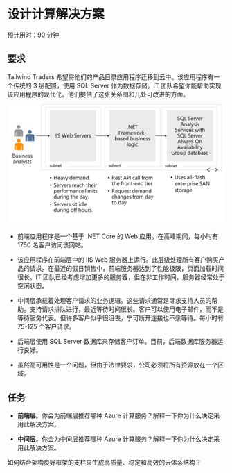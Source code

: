 ﻿---
casestudy:
    title: '设计计算解决方案'
    module: '模块 2：设计计算解决方案'
---

# 设计计算解决方案

预计用时：90 分钟

## 要求

Tailwind Traders 希望将他们的产品目录应用程序迁移到云中。该应用程序有一个传统的 3 层配置，使用 SQL Server 作为数据存储。IT 团队希望你能帮助实现该应用程序的现代化。他们提供了这张关系图和几处可改进的方面。 

![计算体系结构](media/compute.png)

* 前端应用程序是一个基于 .NET Core 的 Web 应用。在高峰期间，每小时有 1750 名客户访问该网站。 

* 该应用程序在前端层中的 IIS Web 服务器上运行。此层级处理所有客户购买产品的请求。在最近的假日销售中，前端服务器达到了性能极限，页面加载时间很长。IT 团队已经考虑增加更多的服务器，但在非工作时间，服务器经常处于空闲状态。

* 中间层承载着处理客户请求的业务逻辑。这些请求通常是寻求支持人员的帮助。支持请求排队进行，最近等待时间很长。客户可以使用电子邮件，而不是等待服务代表。但许多客户似乎很沮丧，宁可断开连接也不愿等待。每小时有 75-125 个客户请求。 

* 后端层使用 SQL Server 数据库来存储客户订单。目前，后端数据库服务器运行良好。

* 虽然高可用性是一个问题，但由于法律要求，公司必须将所有资源放在一个区域。

## 任务

* **前端层**。你会为前端层推荐哪种 Azure 计算服务？解释一下你为什么决定采用此解决方案。 

* **中间层**。你会为中间层推荐哪种 Azure 计算服务？解释一下你为什么决定采用此解决方案。 

如何结合架构良好框架的支柱来生成高质量、稳定和高效的云体系结构？
